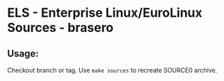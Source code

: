 # ELS - Enterprise Linux/EuroLinux Sources - brasero
 
## Usage:
  Checkout branch or tag. Use `make sources` to recreate  SOURCE0 archive.
